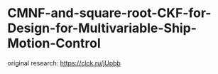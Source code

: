 # CMNF-and-square-root-CKF-for-Design-for-Multivariable-Ship-Motion-Control
original research: https://clck.ru/jUpbb
